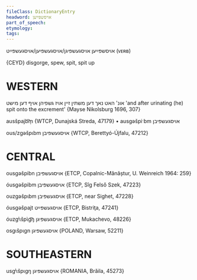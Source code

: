 ```yaml
---
fileClass: DictionaryEntry
headword: אויסשפּײַען
part_of_speech: 
etymology: 
tags: 
---
```

אויסשפּײַען
אויסגעשפּיגן/אויסגעשפּיִען/אויסגעשפּײַט
(ᴠᴇʀʙ)

{CEYD}
disgorge, spew, spit, spit up

WESTERN
========

אונ' האט נאך דען משתין זיין אויז גשפיהן אויף דען מישט
'and after urinating (he) spit onto the excrement'
{Mayse Nikolsburg 1696, 307}

ausšpajb͡m̩ {WTCP, Dunajská Streda, 47179}
	•	ausgəšpiˑbm אויסגעשפּיבן

ous/zgəšpɩbm אויסגעשפּיבן {WTCP, Berettyó-Újfalu, 47212}

CENTRAL
========

ousgəšpibn אויסגעשפּיבן {ETCP, Copalnic-Mănăștur, U. Weinreich 1964: 259}

óusgəšpibm אויסגעשפּיבן {ETCP, Sîg Felső Szek, 47223}

ouzgəšpɩbm אויסגעשפּיבן {ETCP, near Sighet, 47228}

óusgəšpajt אויסגעשפּײַט {ETCP, Bistriţa, 47241}

óuzgʲɩšpɩ̀g͡ŋ אויסגעשפּיגן {ETCP, Mukachevo, 48226}

osgɩšpɩgn אויסגעשפּיגן {POLAND, Warsaw, 52211}

SOUTHEASTERN
==============

usgʲɩšpɩgŋ אויסגעשפּיגן {ROMANIA, Brăila, 45273}
